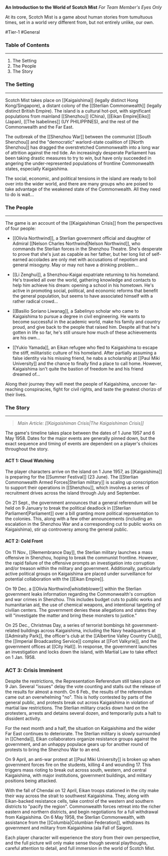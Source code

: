 **An Introduction to the World of Scotch Mist**
*For Team Member's Eyes Only*

At its core, Scotch Mist is a game about human stories from tumultuous times, set in a world very different from, but not entirely unlike, our own. 

#Tier-1 #General 
### Table of Contents
---
1) The Setting
2) The People
3) The Story
### The Setting
---
Scotch Mist takes place on [[Kaigaishima]] (legally distinct Hong Kong/Singapore), a distant colony of the [[Sterlian Commonwealth]] (legally distinct British Empire). The island is a cultural hot-pot, with significant populations from mainland [[Shenzhou]] (China), [[Eikan Empire|Eiko]] (Japan), [[The Isabelines]] (UY PHILIPPINES), and the rest of the Commonwealth and the Far East.

The outbreak of the [[Shenzhou War]] between the communist [[South Shenzhou]] and the "democratic" warlord-state coalition of [[North Shenzhou]] has dragged the overstretched Commonwealth into a long war of attrition against the red tide. An increasingly desperate Parliament has been taking drastic measures to try to win, but have only succeeded in angering the under-represented populations of frontline Commonwealth states, especially Kaigaishima.

The social, economic, and political tensions in the island are ready to boil over into the wider world, and there are many groups who are poised to take advantage of the weakened state of the Commonwealth. All they need to do is wait...
### The People
---
The game is an account of the [[Kaigaishiman Crisis]] from the perspectives of four people:

- [[Olivia Northwind]], a Sterlian government official and daughter of Admiral [[Nelson Charles Northwind|Nelson Northwind]], who commands the Sterlian forces in the Shenzhou Theatre. She's desperate to prove that she's just as capable as her father, but her long list of self-earned accolades are only met with accusations of nepotism and general misogyny. May or may not have a drinking problem...

- [[Li Zenghui]], a Shenzhou-Kaigai expatriate returning to his homeland. He's traveled all over the world, gathering knowledge and contacts to help him achieve his dream: opening a school in his hometown. He's active in promoting social, political, and economic reforms that benefit the general population, but seems to have associated himself with a rather radical crowd...

- [[Basilio Soriano Liwanag]], a Sabelinyo scholar who came to Kaigaishima to pursue a degree in civil engineering. He wants to become successful in the academic world, make his family and country proud, and give back to the people that raised him. Despite all that he's gotten in life so far, he's still unsure how much of these achievements are his own...

- [[Yukio Yamada]], an Eikan refugee who fled to Kaigaishima to escape the stiff, militaristic culture of his homeland. After partially assuming a false identity via his missing friend, he nabs a scholarship at [[Paul Miki University]] and the chance to finally find a place to call home. However, Kaigaishima isn't quite the bastion of freedom he and his friend dreamed of...

Along their journey they will meet the people of Kaigaishima, uncover far-reaching conspiracies, fight for civil rights, and taste the greatest chorizo of their lives. 
### The Story
---
>*Main Article: [[Kaigaishiman Crisis|The Kaigaishiman Crisis]]*

The game's timeline takes place between the dates of 1 June 1957 and 6 May 1958. Dates for the major events are generally pinned down, but the exact sequence and timing of events are dependent on a player's choices throughout the story.

#### ACT 1: Cloud Watching

The player characters arrive on the island on 1 June 1957, as [[Kaigaishima]] is preparing for the [[Summer Festival]] (23 June). The [[Sterlian Commonwealth Armed Forces|Sterlian military]] is scaling up conscription to support their operations in [[Shenzhou]], which involves a series of recruitment drives across the island through July and September.

On 21 Sept., the government announces that a general referendum will be held on 9 January to break the political deadlock in [[Sterlian Parliament|Parliament]] over a bill granting more political representation to the colonies. This, along with a few other announcements (including an escalation in the Shenzhou War and a corresponding cut to public works on Kaigaishima), stir up controversy among the general public.

#### ACT 2: Cold Front
On 11 Nov., [[Remembrance Day]], the Sterlian military launches a mass offensive in Shenzhou, hoping to break the communist frontline. However, the rapid failure of the offensive prompts an investigation into corruption and/or treason within the military and government. Additionally, particularly active political groups on Kaigaishima are placed under surveillance for potential collaboration with the [[Eikan Empire]].

On 19 Dec. a [[Olivia Northwind|whistleblower]] within the Sterlian government leaks information regarding the Commonwealth's corruption and war crimes in Shenzhou. This includes budget cuts to public works and humanitarian aid, the use of chemical weapons, and intentional targeting of civilian centers. The government denies these allegations and states they will "investigate the matter and bring these monsters to justice."

On 25 Dec., Christmas Day, a series of terrorist bombings hit government-related buildings across Kaigaishima, including the Navy headquarters at [[Admiralty Park]], the officer's club at the [[Albertine Valley Country Club]], the [[Imperial Broadcasting Service]] complex at [[Fort Valkyrie]], and the government offices at [[City Hall]]. In response, the government launches an investigation and locks down the island, with Martial Law to take effect on 1 Jan. 1958.

### ACT 3: Crisis Imminent
Despite the restrictions, the Representation Referendum still takes place on 9 Jan. Several "issues" delay the vote counting and stalls out the release of the results for almost a month. On 6 Feb., the results of the referendum came out an overwhelming "no". This is hotly contested by parts of the general public, and protests break out across Kaigaishima in violation of martial law restrictions. The Sterlian military cracks down hard on the protesters, arrests and detains several dozen, and temporarily puts a halt to dissident activity.

For the next month and a half, the situation on Kaigaishima and the wider Far East continues to deteriorate. The Sterlian military is slowly surrounded in [[Chendai]], Eikan collaborators organize resistance groups against the government, and an unhappy populace gears up for another round of protests to bring the Shenzhou War to an end.

On 9 April, an anti-war protest at [[Paul Miki University]] is broken up when government forces fire on the students, killing 4 and wounding 17. This triggers mass rioting to break out across south, western, and central Kaigaishima, with major institutions, government buildings, and military positions being attacked. 

With the fall of Chendai on 12 April, Eikan troops stationed in the city make their way across the strait to southwest Kaigaishima. They, along with Eikan-backed resistance cells, take control of the western and southern districts to "pacify the region". Commonwealth forces retreat into the richer eastern and northern districts, and begin negotiations for a full withdrawal from Kaigaishima. On 6 May 1958, the Sterlian Commonwealth, with assistance from the [[Columbia|Columbian Federation]], withdraws its government and military from Kaigaishima (ala Fall of Saigon).

Each player character will experience the story from their own perspective, and the full picture will only make sense though several playthoughs, careful attention to detail, and full immersion in the world of Scotch Mist.